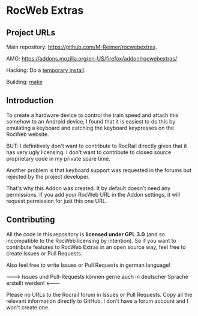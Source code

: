 RocWeb Extras
=============

Project URLs
------------

Main repository: https://github.com/M-Reimer/rocwebextras.

AMO: https://addons.mozilla.org/en-US/firefox/addon/rocwebextras/

Hacking: Do a [temporary install](https://developer.mozilla.org/en-US/Add-ons/WebExtensions/Temporary_Installation_in_Firefox).

Building: [make](https://www.gnu.org/software/make/)

Introduction
------------

To create a hardware device to control the train speed and attach this somehow to an Android device, I found that it is easiest to do this by emulating a keyboard and catching the keyboard keypresses on the RocWeb website.

BUT: I definitively don't want to contribute to RocRail directly given that it has very ugly licensing. I don't want to contribute to closed source proprietary code in my private spare time.

Another problem is that keyboard support was requested in the forums but rejected by the project developer.

That's why this Addon was created. It by default doesn't need any permissions. If you add your RocWeb URL in the Addon settings, it will request permission for just this one URL.

Contributing
------------

All the code in this repository is **licensed under GPL 3.0** (and so incompatible to the RocWeb licensing by intention). So if you want to contribute features to RocWeb Extras in an open source way, feel free to create Issues or Pull Requests.

Also feel free to write Issues or Pull Requests in german language!

---> Issues und Pull-Requests können gerne auch in deutscher Sprache erstellt werden! <---

Please no URLs to the Rocrail forum in Issues or Pull Requests. Copy all the relevant information directly to GitHub. I don't have a forum account and I won't create one.
